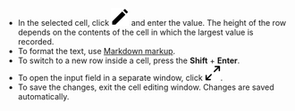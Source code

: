 * In the selected cell, click ![](../_assets/wiki/svg/edit.svg) and enter the value. The height of the row depends on the contents of the cell in which the largest value is recorded.
* To format the text, use [Markdown markup](../wiki/basic-markup.md). 
* To switch to a new row inside a cell, press the **Shift** + **Enter**.
* To open the input field in a separate window, click ![](../_assets/wiki/svg/write.svg). 
* To save the changes, exit the cell editing window. Changes are saved automatically.